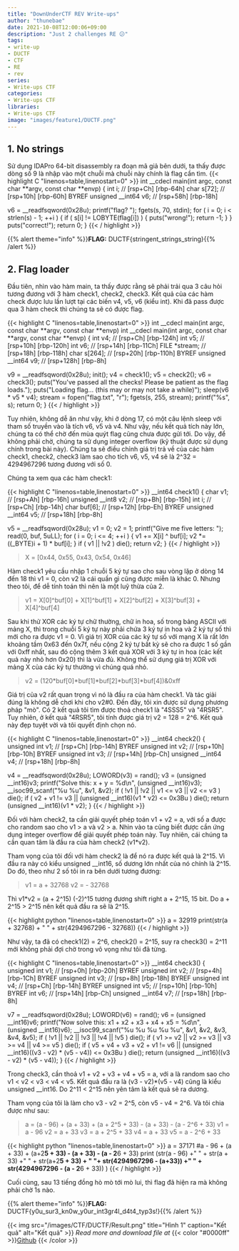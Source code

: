 ```yaml
---
title: "DownUnderCTF REV Write-ups"
author: "thunebae"
date: 2021-10-08T12:00:06+09:00
description: "Just 2 challenges RE 😕"
tags:
- write-up
- DUCTF
- CTF
- RE
- rev
series:
- Write-ups CTF
categories:
- Write-ups CTF
libraries:
- Write-ups CTF
image: "images/feature1/DUCTF.png"
---
```


## 1. No strings
Sử dụng IDAPro 64-bit disassembly ra đoạn mã giả bên dưới, ta thấy được dòng số 9 là nhập vào một chuỗi mà chuỗi này chính là flag cần tìm.
{{< highlight C "linenos=table,linenostart=0" >}}
int __cdecl main(int argc, const char **argv, const char **envp)
{
  int i; // [rsp+Ch] [rbp-64h]
  char s[72]; // [rsp+10h] [rbp-60h] BYREF
  unsigned __int64 v6; // [rsp+58h] [rbp-18h]

  v6 = __readfsqword(0x28u);
  printf("flag? ");
  fgets(s, 70, stdin);
  for ( i = 0; i < strlen(s) - 1; ++i )
  {
    if ( s[i] != LOBYTE(flag[i]) )
    {
      puts("wrong!");
      return -1;
    }
  }
  puts("correct!");
  return 0;
}
{{< / highlight >}}

{{% alert theme="info" %}}**FLAG:** DUCTF{stringent_strings_string}{{% /alert %}}

## 2. Flag loader
Đầu tiên, nhìn vào hàm main, ta thấy được rằng sẽ phải trải qua 3 câu hỏi tương đương với 3 hàm check1, check2, check3. Kết quả của các hàm check được lưu lần lượt tại các biến v4, v5, v6 (kiểu int). Khi đã pass được qua 3 hàm check thì chúng ta sẽ có được flag.

{{< highlight C "linenos=table,linenostart=0" >}}
int __cdecl main(int argc, const char **argv, const char **envp)
int __cdecl main(int argc, const char **argv, const char **envp)
{
  int v4; // [rsp+Ch] [rbp-124h]
  int v5; // [rsp+10h] [rbp-120h]
  int v6; // [rsp+14h] [rbp-11Ch]
  FILE *stream; // [rsp+18h] [rbp-118h]
  char s[264]; // [rsp+20h] [rbp-110h] BYREF
  unsigned __int64 v9; // [rsp+128h] [rbp-8h]

  v9 = __readfsqword(0x28u);
  init();
  v4 = check1();
  v5 = check2();
  v6 = check3();
  puts("You've passed all the checks! Please be patient as the flag loads.");
  puts("Loading flag... (this may or may not take a while)");
  sleep(v6 * v5 * v4);
  stream = fopen("flag.txt", "r");
  fgets(s, 255, stream);
  printf("%s", s);
  return 0;
}
{{< / highlight >}}

Tuy nhiên, không dễ ăn như vậy, khi ở dòng 17, có một câu lệnh sleep với tham số truyền vào là tích v6, v5 và v4. Như vậy, nếu kết quả tích này lớn, chúng ta có thể chờ đến mùa quýt flag cũng chưa được gửi tới. Do vậy, để không phải chờ, chúng ta sử dụng integer overflow (kỹ thuật được sử dụng chính trong bài này). Chúng ta sẽ điều chỉnh giá trị trả về của các hàm check1, check2, check3 làm sao cho tích v6, v5, v4 sẽ là 2^32 = 4294967296 tương đương với số 0.

Chúng ta xem qua các hàm check1:

{{< highlight C "linenos=table,linenostart=0" >}}
__int64 check1()
{
  char v1; // [rsp+Ah] [rbp-16h]
  unsigned __int8 v2; // [rsp+Bh] [rbp-15h]
  int i; // [rsp+Ch] [rbp-14h]
  char buf[6]; // [rsp+12h] [rbp-Eh] BYREF
  unsigned __int64 v5; // [rsp+18h] [rbp-8h]

  v5 = __readfsqword(0x28u);
  v1 = 0;
  v2 = 1;
  printf("Give me five letters: ");
  read(0, buf, 5uLL);
  for ( i = 0; i <= 4; ++i )
  {
    v1 += X[i] ^ buf[i];
    v2 *= ((_BYTE)i + 1) * buf[i];
  }
  if ( v1 || !v2 )
    die();
  return v2;
}
{{< / highlight >}}

> X = [0x44, 0x55, 0x43, 0x54, 0x46]

Hàm check1 yêu cầu nhập 1 chuỗi 5 ký tự sao cho sau vòng lặp ở dòng 14 đến 18 thì v1 = 0, còn v2 là cái quần gì cũng được miễn là khác 0. Nhưng theo tôi, để dễ tính toán thì nên là một luỹ thừa của 2.

> v1 = X[0]^buf[0] + X[1]^buf[1] + X[2]^buf[2] + X[3]^buf[3] + X[4]^buf[4]

Sau khi thử XOR các ký tự chữ thường, chữ in hoa, số trong bảng ASCII với mảng X, thì trong chuỗi 5 ký tự này phải chứa 3 ký tự in hoa và 2 ký tự số thì mới cho ra được v1 = 0. Vì giá trị XOR của các ký tự số với mạng X là rất lớn khoảng tầm 0x63 đến 0x7f, nếu cộng 2 ký tự bất kỳ sẽ cho ra được 1 số gần với 0xff nhất, sau đó cộng thêm 3 kết quả XOR với 3 ký tự in hoa (các kết quả này nhỏ hơn 0x20) thì là vừa đủ. Không thể sử dụng giá trị XOR với mảng X của các ký tự thường vì chúng quá nhỏ.

> v2 = (120*buf[0]*buf[1]*buf[2]*buf[3]*buf[4])&0xff

Giá trị của v2 rất quan trọng vì nó là đầu ra của hàm check1. Và tác giải đúng là không dễ chơi khi cho v2#0. Đến đây, tôi xin được sử dụng phương pháp "mò". Có 2 kết quả tôi tìm được thoả check1 là "4SSS5" và "4RSR5". Tuy nhiên, ở kết quả "4RSR5", tôi tính được giá trị v2 = 128 = 2^6. Kết quả này đẹp tuyệt vời và tôi quyết định chọn nó.

{{< highlight C "linenos=table,linenostart=0" >}}
__int64 check2()
{
  unsigned int v1; // [rsp+Ch] [rbp-14h] BYREF
  unsigned int v2; // [rsp+10h] [rbp-10h] BYREF
  unsigned int v3; // [rsp+14h] [rbp-Ch]
  unsigned __int64 v4; // [rsp+18h] [rbp-8h]

  v4 = __readfsqword(0x28u);
  LOWORD(v3) = rand();
  v3 = (unsigned __int16)v3;
  printf("Solve this: x + y = %d\n", (unsigned __int16)v3);
  __isoc99_scanf("%u %u", &v1, &v2);
  if ( !v1 || !v2 || v1 <= v3 || v2 <= v3 )
    die();
  if ( v2 + v1 != v3 || (unsigned __int16)(v1 * v2) <= 0x3Bu )
    die();
  return (unsigned __int16)(v1 * v2);
}
{{< / highlight >}}

Đối với hàm check2, ta cần giải quyết phép toán v1 + v2 = a, với số a được cho random sao cho v1 > a và v2 > a. Nhìn vào ta cũng biết được cần ứng dụng integer overflow để giải quyết phép toán này. Tuy nhiên, cái chúng ta cần quan tâm là đầu ra của hàm check2 (v1*v2).

Tham vọng của tôi đối với hàm check2 là để nó ra được kết quả là 2^15. Vì đầu ra này có kiểu unsigned __int16, số dương lớn nhất của nó chính là 2^15. Do đó, theo như 2 số tôi in ra bên dưới tương đương:

> v1 = a + 32768
> v2 = - 32768

Thì v1*v2 = (a + 2^15) (-2)^15 tương đương shift right a + 2^15, 15 bit. Do a + 2^15 > 2^15 nên kết quả đầu ra sẽ là 2^15.

{{< highlight python "linenos=table,linenostart=0" >}}
a = 32919
print(str(a + 32768) + " " + str(4294967296 - 32768))
{{< / highlight >}}

Như vậy, ta đã có check1(2) = 2^6, check2() = 2^15, suy ra check3() = 2^11 mới không phải đợi chờ trong vô vọng như tôi đã từng.

{{< highlight C "linenos=table,linenostart=0" >}}
__int64 check3()
{
  unsigned int v1; // [rsp+0h] [rbp-20h] BYREF
  unsigned int v2; // [rsp+4h] [rbp-1Ch] BYREF
  unsigned int v3; // [rsp+8h] [rbp-18h] BYREF
  unsigned int v4; // [rsp+Ch] [rbp-14h] BYREF
  unsigned int v5; // [rsp+10h] [rbp-10h] BYREF
  int v6; // [rsp+14h] [rbp-Ch]
  unsigned __int64 v7; // [rsp+18h] [rbp-8h]

  v7 = __readfsqword(0x28u);
  LOWORD(v6) = rand();
  v6 = (unsigned __int16)v6;
  printf("Now solve this: x1 + x2 + x3 + x4 + x5 = %d\n", (unsigned __int16)v6);
  __isoc99_scanf("%u %u %u %u %u", &v1, &v2, &v3, &v4, &v5);
  if ( !v1 || !v2 || !v3 || !v4 || !v5 )
    die();
  if ( v1 >= v2 || v2 >= v3 || v3 >= v4 || v4 >= v5 )
    die();
  if ( v5 + v4 + v3 + v2 + v1 != v6 || (unsigned __int16)((v3 - v2) * (v5 - v4)) <= 0x3Bu )
    die();
  return (unsigned __int16)((v3 - v2) * (v5 - v4));
}
{{< / highlight >}}

Trong check3, cần thoả v1 + v2 + v3 + v4 + v5 = a, với a là random sao cho v1 < v2 < v3 < v4 < v5. Kết quả đầu ra là (v3 - v2)*(v5 - v4) cũng là kiểu unsigned __int16. Do 2^11 < 2^15 nên yên tâm là kết quả sẽ ra dương.

Tham vọng của tôi là làm cho v3 - v2 = 2^5, còn v5 - v4 = 2^6. Và tôi chia được như sau:

> a = (a - 96) + (a + 33) + (a + 2^5 + 33) - (a + 33) - (a - 2^6 + 33)
> v1 = a - 96
> v2 = a + 33
> v3 = a + 2^5 + 33
> v4 = a + 33
> v5 = a - 2^6 + 33

{{< highlight python "linenos=table,linenostart=0" >}}
a = 37171
#a - 96 + (a + 33) + (a+2**5 + 33) - (a + 33) - (a - 2**6 + 33)
print (str(a - 96)  +" " + str(a + 33) +" " + str(a+2**5 + 33)  + " "+  str(4294967296 - (a+33)) +" " + str(4294967296 - (a - 2**6 + 33)) )
{{< / highlight >}}

Cuối cùng, sau 13 tiếng đồng hò mò tới mò lui, thì flag đã hiện ra mà không phải chờ 1s nào.

{{% alert theme="info" %}}**FLAG:** DUCTF{y0u_sur3_kn0w_y0ur_int3gr4l_d4t4_typ3s!}{{% /alert %}}

{{< img src="/images/CTF/DUCTF/Result.png" title="Hình 1" caption="Kết quả" alt="Kết quả" >}}
*Read more and download file at* {{< color "#0000ff" >}}<a href="https://github.com/thunebae/Write-up-RE" title="Github">Github</a>
{{< /color >}}
